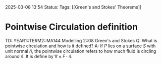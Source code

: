 2025-03-08 13:54
Status: 
Tags: [[Green's and Stokes' Theorems]]
# Pointwise Circulation definition

TD: YEAR1::TERM2::MA144 Modelling 2::08 Green's and Stokes
Q: What is pointwise circulation and how is it defined?
A: If $P$ lies on a surface $S$ with unit normal $\hat{n}$, the pointwise circulation refers to how much fluid is circling around $\hat{n}$.
It is define by $\nabla \times F\cdot \hat{n}$.
<!--ID: 1741442620299-->
